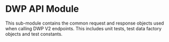 # DWP API Module

This sub-module contains the common request and response objects used when calling DWP V2
endpoints. This includes unit tests, test data factory objects and test constants.
